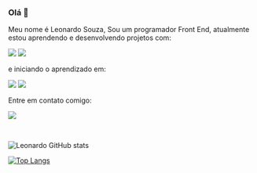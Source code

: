 ### Olá :rocket:

Meu nome é Leonardo Souza, Sou um programador Front End, atualmente estou aprendendo e desenvolvendo projetos com: 

<img src="https://img.shields.io/badge/HTML5-E34F26?style=for-the-badge&logo=html5&logoColor=white" />
<img src="https://img.shields.io/badge/CSS3-1572B6?style=for-the-badge&logo=css3&logoColor=white" />

<br>

e iniciando o aprendizado em:

<img src="https://img.shields.io/badge/JavaScript-323330?style=for-the-badge&logo=javascript&logoColor=F7DF1E" />
<img src="https://img.shields.io/badge/React_Native-20232A?style=for-the-badge&logo=react&logoColor=61DAFB" />

<br>

Entre em contato comigo:

 <a href="https://www.linkedin.com/in/leonardo-souza-aa078a261/"> <img src="https://img.shields.io/badge/LinkedIn-0077B5?style=for-the-badge&logo=linkedin&logoColor=white" /> </a>
 
 <br>
 
 ![Leonardo GitHub stats](https://github-readme-stats.vercel.app/api?username=leonardosdev&show_icons=true&theme=dark)
 
 [![Top Langs](https://github-readme-stats.vercel.app/api/top-langs/?username=leonardosdev&layout=compact)](https://github.com/anuraghazra/github-readme-stats)
